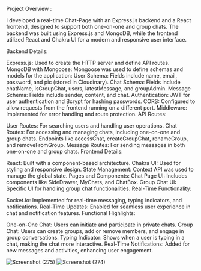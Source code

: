 Project Overview :

I developed a real-time Chat-Page with an Express.js backend and a React frontend, designed to support both one-on-one and group chats. The backend was built using Express.js and MongoDB, while the frontend utilized React and Chakra UI for a modern and responsive user interface.

Backend Details:

Express.js: Used to create the HTTP server and define API routes.
MongoDB with Mongoose: Mongoose was used to define schemas and models for the application:
User Schema: Fields include name, email, password, and pic (stored in Cloudinary).
Chat Schema: Fields include chatName, isGroupChat, users, latestMessage, and groupAdmin.
Message Schema: Fields include sender, content, and chat.
Authentication: JWT for user authentication and Bcrypt for hashing passwords.
CORS: Configured to allow requests from the frontend running on a different port.
Middleware: Implemented for error handling and route protection.
API Routes:

User Routes: For searching users and handling user operations.
Chat Routes: For accessing and managing chats, including one-on-one and group chats.
Endpoints like accessChat, createGroupChat, renameGroup, and removeFromGroup.
Message Routes: For sending messages in both one-on-one and group chats.
Frontend Details:

React: Built with a component-based architecture.
Chakra UI: Used for styling and responsive design.
State Management: Context API was used to manage the global state.
Pages and Components:
Chat Page UI: Includes components like SideDrawer, MyChats, and ChatBox.
Group Chat UI: Specific UI for handling group chat functionalities.
Real-Time Functionality:

Socket.io: Implemented for real-time messaging, typing indicators, and notifications.
Real-Time Updates: Enabled for seamless user experience in chat and notification features.
Functional Highlights:

One-on-One Chat: Users can initiate and participate in private chats.
Group Chat: Users can create groups, add or remove members, and engage in group conversations.
Typing Indicator: Shows when a user is typing in a chat, making the chat more interactive.
Real-Time Notifications: Added for new messages and activities, enhancing user engagement.

![Screenshot (275)](https://github.com/Iampratik2003/Chat-Page/assets/137315723/7ad172e8-aa9f-441d-a523-1186e72d9f28)
![Screenshot (274)](https://github.com/Iampratik2003/Chat-Page/assets/137315723/439bdfaf-4b7a-47ce-95fe-0a0ce1196463)
